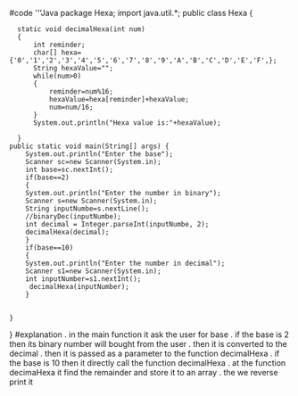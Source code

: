 #code
'''Java
package Hexa;
import java.util.*;
public class Hexa {
     
	  static void decimalHexa(int num)
	  {
		  int reminder;
		  char[] hexa= {'0','1','2','3','4','5','6','7','8','9','A','B','C','D','E','F',};
		  String hexaValue="";
		  while(num>0)
		  {
			  reminder=num%16;
			  hexaValue=hexa[reminder]+hexaValue;
			  num=num/16;
		  }
		  System.out.println("Hexa value is:"+hexaValue);
		  
	  }
	public static void main(String[] args) {
		System.out.println("Enter the base");
		Scanner sc=new Scanner(System.in);
		int base=sc.nextInt();
		if(base==2)
		{
		System.out.println("Enter the number in binary");
		Scanner s=new Scanner(System.in);
		String inputNumbe=s.nextLine();
		//binaryDec(inputNumbe);
		int decimal = Integer.parseInt(inputNumbe, 2);
		decimalHexa(decimal);
		}
		if(base==10)
		{
		System.out.println("Enter the number in decimal");
		Scanner s1=new Scanner(System.in);
		int inputNumber=s1.nextInt();
	     decimalHexa(inputNumber);
		}
	     

	}

}
#explanation
. in the main function it ask the user for base
. if the base is 2 then its binary number will bought from the user
. then it is converted to the decimal 
. then it is passed as a parameter to the function decimalHexa
. if the base is 10 then it directly call the function decimalHexa
. at the function decimaHexa it find the remainder and store it to an array
. the we reverse print it
